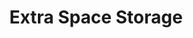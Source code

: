 ---
title: "Extra Space Storage"
url: /brooklyn/extra-space-storage-3rd-avenue/
shop: storage rental
---